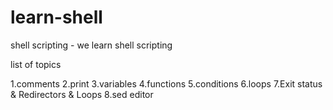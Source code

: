 # learn-shell
shell scripting - we learn shell scripting

list of topics 

1.comments
2.print
3.variables
4.functions
5.conditions
6.loops
7.Exit status & Redirectors & Loops
8.sed editor
